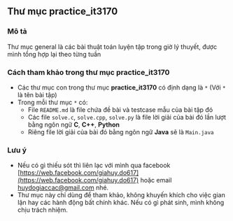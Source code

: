 ## Thư mục practice_it3170

### Mô tả
Thư mục general là các bài thuật toán luyện tập trong giờ lý thuyết, được mình tổng hợp lại theo từng tuần
### Cách tham khảo trong thư mục practice_it3170
- Các thư mục con trong thư mục **practice_it3170** có định dạng là `*` (Với `*` là tên bài tập)
- Trong mỗi thư mục `*` có:
  - File `README.md` là file chứa đề bài và testcase mẫu của bài tập đó
  - Các file `solve.c`, `solve.cpp`, `solve.py` là file lời giải của bài đó lần lượt bằng ngôn ngữ **C**, **C++**, **Python**
  - Riêng file lời giải của bài đó bằng ngôn ngữ **Java** sẽ là `Main.java`
### Lưu ý
- Nếu có gì thiếu sót thì liên lạc với mình qua facebook [https://web.facebook.com/giahuy.do617](https://web.facebook.com/giahuy.do617) hoặc email [huydogiaccac@gmail.com](https://mail.google.com) nhé.
- Thư mục này chỉ dùng để tham khảo, không khuyến khích cho việc gian lận hay các hành động bất chính khác. Nếu có gì phát sinh, mình không chịu trách nhiệm.